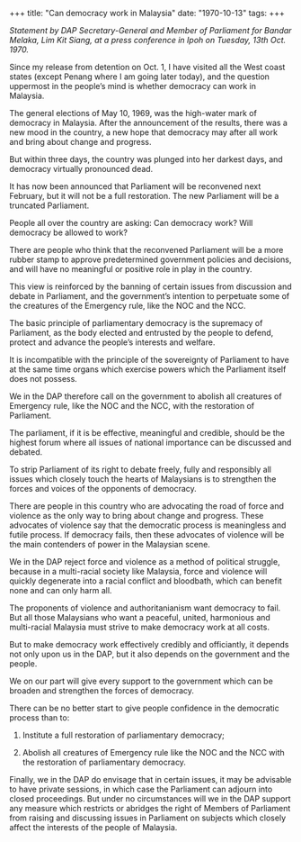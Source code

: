 +++ 
title: "Can democracy work in Malaysia"
date: "1970-10-13"
tags:
+++

_Statement by DAP Secretary-General and Member of Parliament for Bandar Melaka, Lim Kit Siang, at a press conference in Ipoh on Tuesday, 13th Oct. 1970._

Since my release from detention on Oct. 1, I have visited all the West coast states (except Penang where I am going later today), and the question uppermost in the people’s mind is whether democracy can work in Malaysia.

The general elections of May 10, 1969, was the high-water mark of democracy in Malaysia. After the announcement of the results, there was a new mood in the country, a new hope that democracy may after all work and bring about change and progress.

But within three days, the country was plunged into her darkest days, and democracy virtually pronounced dead.</u>

It has now been announced that Parliament will be reconvened next February, but it will not be a full restoration. The new Parliament will be a truncated Parliament.

People all over the country are asking: Can democracy work? Will democracy be allowed to work?

There are people who think that the reconvened Parliament will be a more rubber stamp to approve predetermined government policies and decisions, and will have no meaningful or positive role in play in the country.

This view is reinforced by the banning of certain issues from discussion and debate in Parliament, and the government’s intention to perpetuate some of the creatures of the Emergency rule, like the NOC and the NCC.

The basic principle of parliamentary democracy is the supremacy of Parliament, as the body elected and entrusted by the people to defend, protect and advance the people’s interests and welfare.

It is incompatible with the principle of the sovereignty of Parliament to have at the same time organs which exercise powers which the Parliament itself does not possess.

We in the DAP therefore call on the government to abolish all creatures of Emergency rule, like the NOC and the NCC, with the restoration of Parliament.

The parliament, if it is be effective, meaningful and credible, should be the highest forum where all issues of national importance can be discussed and debated.

To strip Parliament of its right to debate freely, fully and responsibly all issues which closely touch the hearts of Malaysians is to strengthen the forces and voices of the opponents of democracy.

There are people in this country who are advocating the road of force and violence as the only way to bring about change and progress. These advocates of violence say that the democratic process is meaningless and futile process. If democracy fails, then these advocates of violence will be the main contenders of power in the Malaysian scene.

We in the DAP reject force and violence as a method of political struggle, because in a multi-racial society like Malaysia, force and violence will quickly degenerate into a racial conflict and bloodbath, which can benefit none and can only harm all.

The proponents of violence and authoritanianism want democracy to fail.  But all those Malaysians who want a peaceful, united, harmonious and multi-racial Malaysia must strive to make democracy work at all costs.

But to make democracy work effectively credibly and officiantly, it depends not only upon us in the DAP, but it also depends on the government and the people.

We on our part will give every support to the government which can be broaden and strengthen the forces of democracy.

There can be no better start to give people confidence in the democratic process than to:

1.	Institute a full restoration of parliamentary democracy;

2.	Abolish all creatures of Emergency rule like the NOC and the NCC with the restoration of parliamentary democracy.

Finally, we in the DAP do envisage that in certain issues, it may be advisable to have private sessions, in which case the Parliament can adjourn into closed proceedings. But under no circumstances will we in the DAP support any measure which restricts or abridges the right of Members of Parliament from raising and discussing issues in Parliament on subjects which closely affect the interests of the people of Malaysia.

 
